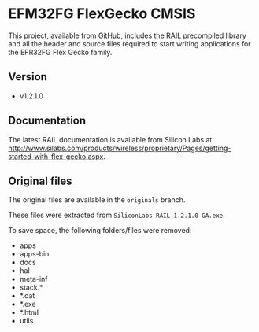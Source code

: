 # EFM32FG FlexGecko CMSIS

This project, available from [GitHub](https://github.com/lixpaulian/efr32fg-rail),
includes the RAIL precompiled library and all the header and source files
required to start writing applications for the EFR32FG Flex Gecko family.

## Version

* v1.2.1.0

## Documentation

The latest RAIL documentation is available from Silicon Labs at
http://www.silabs.com/products/wireless/proprietary/Pages/getting-started-with-flex-gecko.aspx.


## Original files

The original files are available in the `originals` branch.

These files were extracted from `SiliconLabs-RAIL-1.2.1.0-GA.exe`.

To save space, the following folders/files were removed:

* apps
* apps-bin
* docs
* hal
* meta-inf
* stack.*
* *.dat
* *.exe
* *.html
* utils

